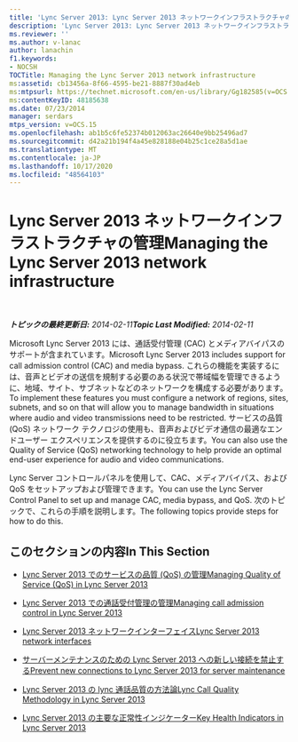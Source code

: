 ```yaml
---
title: 'Lync Server 2013: Lync Server 2013 ネットワークインフラストラクチャの管理'
description: 'Lync Server 2013: Lync Server 2013 ネットワークインフラストラクチャの管理'
ms.reviewer: ''
ms.author: v-lanac
author: lanachin
f1.keywords:
- NOCSH
TOCTitle: Managing the Lync Server 2013 network infrastructure
ms:assetid: cb13456a-8f66-4595-be21-8887f30ad4eb
ms:mtpsurl: https://technet.microsoft.com/en-us/library/Gg182585(v=OCS.15)
ms:contentKeyID: 48185638
ms.date: 07/23/2014
manager: serdars
mtps_version: v=OCS.15
ms.openlocfilehash: ab1b5c6fe52374b012063ac26640e9bb25496ad7
ms.sourcegitcommit: d42a21b194f4a45e828188e04b25c1ce28a5d1ae
ms.translationtype: MT
ms.contentlocale: ja-JP
ms.lasthandoff: 10/17/2020
ms.locfileid: "48564103"
---
```

# <a name="managing-the-lync-server-2013-network-infrastructure"></a><span data-ttu-id="fd29b-103">Lync Server 2013 ネットワークインフラストラクチャの管理</span><span class="sxs-lookup"><span data-stu-id="fd29b-103">Managing the Lync Server 2013 network infrastructure</span></span>

<div data-xmlns="http://www.w3.org/1999/xhtml">

<div class="topic" data-xmlns="http://www.w3.org/1999/xhtml" data-msxsl="urn:schemas-microsoft-com:xslt" data-cs="https://msdn.microsoft.com/">

<div data-asp="https://msdn2.microsoft.com/asp">



</div>

<div id="mainSection">

<div id="mainBody">

<span> </span>

<span data-ttu-id="fd29b-104">_**トピックの最終更新日:** 2014-02-11_</span><span class="sxs-lookup"><span data-stu-id="fd29b-104">_**Topic Last Modified:** 2014-02-11_</span></span>

<span data-ttu-id="fd29b-105">Microsoft Lync Server 2013 には、通話受付管理 (CAC) とメディアバイパスのサポートが含まれています。</span><span class="sxs-lookup"><span data-stu-id="fd29b-105">Microsoft Lync Server 2013 includes support for call admission control (CAC) and media bypass.</span></span> <span data-ttu-id="fd29b-106">これらの機能を実装するには、音声とビデオの送信を規制する必要のある状況で帯域幅を管理できるように、地域、サイト、サブネットなどのネットワークを構成する必要があります。</span><span class="sxs-lookup"><span data-stu-id="fd29b-106">To implement these features you must configure a network of regions, sites, subnets, and so on that will allow you to manage bandwidth in situations where audio and video transmissions need to be restricted.</span></span> <span data-ttu-id="fd29b-107">サービスの品質 (QoS) ネットワーク テクノロジの使用も、音声およびビデオ通信の最適なエンドユーザー エクスペリエンスを提供するのに役立ちます。</span><span class="sxs-lookup"><span data-stu-id="fd29b-107">You can also use the Quality of Service (QoS) networking technology to help provide an optimal end-user experience for audio and video communications.</span></span>

<span data-ttu-id="fd29b-108">Lync Server コントロールパネルを使用して、CAC、メディアバイパス、および QoS をセットアップおよび管理できます。</span><span class="sxs-lookup"><span data-stu-id="fd29b-108">You can use the Lync Server Control Panel to set up and manage CAC, media bypass, and QoS.</span></span> <span data-ttu-id="fd29b-109">次のトピックで、これらの手順を説明します。</span><span class="sxs-lookup"><span data-stu-id="fd29b-109">The following topics provide steps for how to do this.</span></span>

<div>

## <a name="in-this-section"></a><span data-ttu-id="fd29b-110">このセクションの内容</span><span class="sxs-lookup"><span data-stu-id="fd29b-110">In This Section</span></span>

  - [<span data-ttu-id="fd29b-111">Lync Server 2013 でのサービスの品質 (QoS) の管理</span><span class="sxs-lookup"><span data-stu-id="fd29b-111">Managing Quality of Service (QoS) in Lync Server 2013</span></span>](lync-server-2013-managing-quality-of-service-qos.md)

  - [<span data-ttu-id="fd29b-112">Lync Server 2013 での通話受付管理の管理</span><span class="sxs-lookup"><span data-stu-id="fd29b-112">Managing call admission control in Lync Server 2013</span></span>](lync-server-2013-managing-call-admission-control.md)

  - [<span data-ttu-id="fd29b-113">Lync Server 2013 ネットワークインターフェイス</span><span class="sxs-lookup"><span data-stu-id="fd29b-113">Lync Server 2013 network interfaces</span></span>](lync-server-2013-lync-server-network-interfaces.md)

  - [<span data-ttu-id="fd29b-114">サーバーメンテナンスのための Lync Server 2013 への新しい接続を禁止する</span><span class="sxs-lookup"><span data-stu-id="fd29b-114">Prevent new connections to Lync Server 2013 for server maintenance</span></span>](lync-server-2013-prevent-new-connections-to-lync-server-for-server-maintenance.md)

  - [<span data-ttu-id="fd29b-115">Lync Server 2013 の lync 通話品質の方法論</span><span class="sxs-lookup"><span data-stu-id="fd29b-115">Lync Call Quality Methodology in Lync Server 2013</span></span>](lync-server-2013-poster-lync-call-quality-methodology.md)

  - [<span data-ttu-id="fd29b-116">Lync Server 2013 の主要な正常性インジケーター</span><span class="sxs-lookup"><span data-stu-id="fd29b-116">Key Health Indicators in Lync Server 2013</span></span>](lync-server-2013-poster-key-health-indicators.md)

</div>

</div>

<span> </span>

</div>

</div>

</div>

